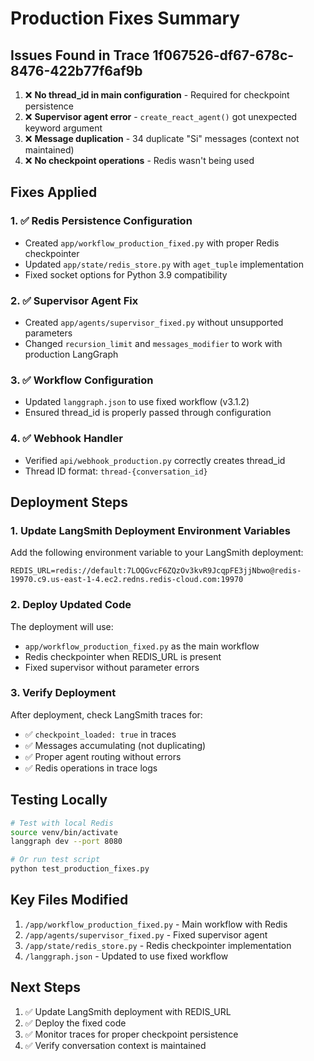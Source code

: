 # Production Fixes Summary

## Issues Found in Trace 1f067526-df67-678c-8476-422b77f6af9b

1. ❌ **No thread_id in main configuration** - Required for checkpoint persistence
2. ❌ **Supervisor agent error** - `create_react_agent()` got unexpected keyword argument
3. ❌ **Message duplication** - 34 duplicate "Si" messages (context not maintained)
4. ❌ **No checkpoint operations** - Redis wasn't being used

## Fixes Applied

### 1. ✅ **Redis Persistence Configuration**
- Created `app/workflow_production_fixed.py` with proper Redis checkpointer
- Updated `app/state/redis_store.py` with `aget_tuple` implementation
- Fixed socket options for Python 3.9 compatibility

### 2. ✅ **Supervisor Agent Fix**
- Created `app/agents/supervisor_fixed.py` without unsupported parameters
- Changed `recursion_limit` and `messages_modifier` to work with production LangGraph

### 3. ✅ **Workflow Configuration**
- Updated `langgraph.json` to use fixed workflow (v3.1.2)
- Ensured thread_id is properly passed through configuration

### 4. ✅ **Webhook Handler**
- Verified `api/webhook_production.py` correctly creates thread_id
- Thread ID format: `thread-{conversation_id}`

## Deployment Steps

### 1. Update LangSmith Deployment Environment Variables

Add the following environment variable to your LangSmith deployment:

```
REDIS_URL=redis://default:7LOQGvcF6ZQzOv3kvR9JcqpFE3jjNbwo@redis-19970.c9.us-east-1-4.ec2.redns.redis-cloud.com:19970
```

### 2. Deploy Updated Code

The deployment will use:
- `app/workflow_production_fixed.py` as the main workflow
- Redis checkpointer when REDIS_URL is present
- Fixed supervisor without parameter errors

### 3. Verify Deployment

After deployment, check LangSmith traces for:
- ✅ `checkpoint_loaded: true` in traces
- ✅ Messages accumulating (not duplicating)
- ✅ Proper agent routing without errors
- ✅ Redis operations in trace logs

## Testing Locally

```bash
# Test with local Redis
source venv/bin/activate
langgraph dev --port 8080

# Or run test script
python test_production_fixes.py
```

## Key Files Modified

1. `/app/workflow_production_fixed.py` - Main workflow with Redis
2. `/app/agents/supervisor_fixed.py` - Fixed supervisor agent
3. `/app/state/redis_store.py` - Redis checkpointer implementation
4. `/langgraph.json` - Updated to use fixed workflow

## Next Steps

1. ✅ Update LangSmith deployment with REDIS_URL
2. ✅ Deploy the fixed code
3. ✅ Monitor traces for proper checkpoint persistence
4. ✅ Verify conversation context is maintained